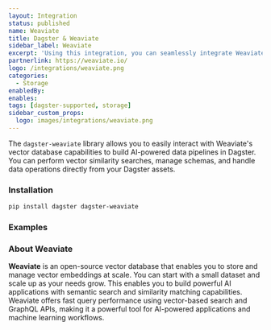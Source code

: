 ```yaml
---
layout: Integration
status: published
name: Weaviate
title: Dagster & Weaviate
sidebar_label: Weaviate
excerpt: 'Using this integration, you can seamlessly integrate Weaviate into your Dagster workflows, leveraging Weaviates data warehousing capabilities for your data pipelines.'
partnerlink: https://weaviate.io/
logo: /integrations/weaviate.png
categories:
  - Storage
enabledBy:
enables:
tags: [dagster-supported, storage]
sidebar_custom_props:
  logo: images/integrations/weaviate.png
---
```


The `dagster-weaviate` library allows you to easily interact with Weaviate's vector database capabilities to build AI-powered data pipelines in Dagster. You can perform vector similarity searches, manage schemas, and handle data operations directly from your Dagster assets.

### Installation

```bash
pip install dagster dagster-weaviate
```

### Examples

<CodeExample path="docs_beta_snippets/docs_beta_snippets/integrations/weaviate.py" language="python" />

### About Weaviate

**Weaviate** is an open-source vector database that enables you to store and manage vector embeddings at scale. You can start with a small dataset and scale up as your needs grow. This enables you to build powerful AI applications with semantic search and similarity matching capabilities. Weaviate offers fast query performance using vector-based search and GraphQL APIs, making it a powerful tool for AI-powered applications and machine learning workflows.
